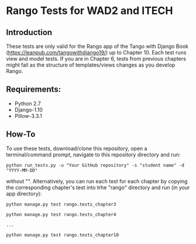 # Rango Tests for WAD2 and ITECH

## Introduction

These tests are only valid for the Rango app of the Tango with Django Book (https://leanpub.com/tangowithdjango19/) up to Chapter 10. Each test runs view and model tests. If you are in Chapter 6, tests from previous chapters might fail as the structure of templates/views changes as you develop Rango.

## Requirements:

* Python 2.7
* Django-1.10
* Pillow-3.3.1

## How-To

To use these tests, download/clone this repository, open a terminal/command prompt, navigate to this repository directory and run:

`python run_tests.py -u "Your GitHub repository" -s "student name" -d "YYYY-MM-DD"`

without "". Alternatively, you can run each test for each chapter by copying the corresponding chapter's test into trhe "rango" directory and run (in your app directory):

`python manage.py test rango.tests_chapter3`

`python manage.py test rango.tests_chapter4`

`...`

`python manage.py test rango.tests_chapter10`

